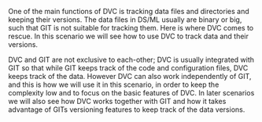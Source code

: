 One of the main functions of DVC is tracking data files and
directories and keeping their versions. The data files in DS/ML
usually are binary or big, such that GIT is not suitable for tracking
them. Here is where DVC comes to rescue. In this scenario we will see
how to use DVC to track data and their versions.

DVC and GIT are not exclusive to each-other; DVC is usually integrated
with GIT so that while GIT keeps track of the code and configuration
files, DVC keeps track of the data. However DVC can also work
independently of GIT, and this is how we will use it in this scenario,
in order to keep the complexity low and to focus on the basic features
of DVC. In later scenarios we will also see how DVC works together
with GIT and how it takes advantage of GITs versioning features to
keep track of the data versions.
